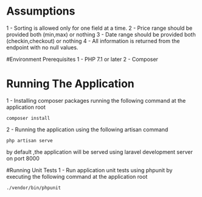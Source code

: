 # Assumptions
1 - Sorting is allowed only for one field at a time.
2 - Price range should be provided both (min,max) or nothing
3 - Date range should be provided both (checkin,checkout) or nothing
4 - All information is returned from the endpoint with no null values.

#Environment Prerequisites
1 - PHP 7.1 or later
2 - Composer

# Running The Application
1 - Installing composer packages running the following command at the application root
```
composer install
```

2 - Running the application using the following artisan command
```
php artisan serve
```
by default ,the application will be served using laravel development server on port 8000

#Running Unit Tests
1 - Run application unit tests using phpunit by executing the following command at the application root
```
./vendor/bin/phpunit
```